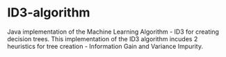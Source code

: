 # ID3-algorithm
Java implementation of the Machine Learning Algorithm - ID3 for creating decision trees. This implementation of the ID3 algorithm incudes 2 heuristics for tree creation - Information Gain and Variance Impurity.
